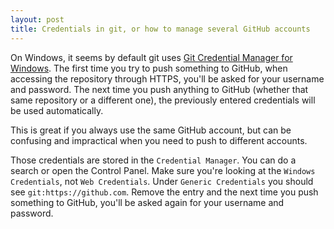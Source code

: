 ```yaml
---
layout: post
title: Credentials in git, or how to manage several GitHub accounts
---
```


On Windows, it seems by default git uses [Git Credential Manager for Windows](https://github.com/Microsoft/Git-Credential-Manager-for-Windows). The first time you try to push something to GitHub, when accessing the repository through HTTPS, you'll be asked for your username and password. The next time you push anything to GitHub (whether that same repository or a different one), the previously entered credentials will be used automatically.

This is great if you always use the same GitHub account, but can be confusing and impractical when you need to push to different accounts.

Those credentials are stored in the `Credential Manager`. You can do a search or open the Control Panel. Make sure you're looking at the `Windows Credentials`, not `Web Credentials`. Under `Generic Credentials` you should see `git:https://github.com`. Remove the entry and the next time you push something to GitHub, you'll be asked again for your username and password.
